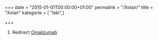 +++
date = "2015-01-01T00:00:00+01:00"
permalink = "/Xolair/"
title = "Xolair"
kategorie = [ "leki",]

+++

1.  Redirect [Omalizumab](/atopedia/Omalizumab "wikilink")
